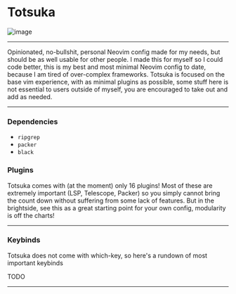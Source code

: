 # Totsuka

![image](https://github.com/tsukki9696/totsuka/assets/127806743/7cd4ef80-23e9-4980-be3d-74dfd10d9cca)

---

Opinionated, no-bullshit, personal Neovim config made for my needs, but should be as well usable for other people. I made this for myself so I could code better, this is my best and most minimal Neovim config to date, because I am tired of over-complex frameworks. Totsuka is focused on the base vim experience, with as minimal plugins as possible, some stuff here is not essential to users outside of myself, you are encouraged to take out and add as needed.

---

### Dependencies

- `ripgrep`
- `packer`
- `black`

### Plugins

Totsuka comes with (at the moment) only 16 plugins! Most of these are extremely important (LSP, Telescope, Packer) so you simply cannot bring the count down without suffering from some lack of features. But in the brightside, see this as a great starting point for your own config, modularity is off the charts!

---

### Keybinds

Totsuka does not come with which-key, so here's a rundown of most important keybinds

TODO

---
